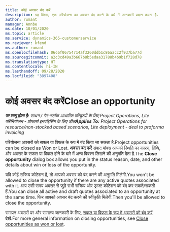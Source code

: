 ```yaml
---
title: कोई अवसर बंद करें
description: यह विषय, एक परियोजना का अवसर बंद करने के बारे में जानकारी प्रदान करता है.
author: rumant
manager: Annbe
ms.date: 10/01/2020
ms.topic: article
ms.service: dynamics-365-customerservice
ms.reviewer: kfend
ms.author: rumant
ms.openlocfilehash: 06c6f06754714af3260ddb1c86aacc2f937ba77d
ms.sourcegitcommit: a2c3cd49a3b667b8b5edaa31788b4b9b1f728d78
ms.translationtype: HT
ms.contentlocale: hi-IN
ms.lasthandoff: 09/28/2020
ms.locfileid: "3897408"
---
```

# <a name="close-an-opportunity"></a><span data-ttu-id="0fe8f-103">कोई अवसर बंद करें</span><span class="sxs-lookup"><span data-stu-id="0fe8f-103">Close an opportunity</span></span>

<span data-ttu-id="0fe8f-104">_**पर लागू होता है:** साधन / गैर-स्टॉक आधारित परिदृश्यों के लिए Project Operations, Lite परिनियोजन - प्रोफार्मा इनवॉइसिंग के लिए डील_</span><span class="sxs-lookup"><span data-stu-id="0fe8f-104">_**Applies To:** Project Operations for resource/non-stocked based scenarios, Lite deployment - deal to proforma invoicing_</span></span>

<span data-ttu-id="0fe8f-105">परियोजना अवसरों को सफल या विफल के रूप में बंद किया जा सकता है.</span><span class="sxs-lookup"><span data-stu-id="0fe8f-105">Project opportunities can be closed as Won or Lost.</span></span> <span data-ttu-id="0fe8f-106">**अवसर बंद करें** संवाद बॉक्स आपको स्थिति का कारण, तिथि, और अवसर के सफल या विफल होने के बारे में अन्य विवरण लिखने की अनुमति देता है.</span><span class="sxs-lookup"><span data-stu-id="0fe8f-106">The **Close opportunity** dialog box allows you put in the status reason, date, and other details about win or loss of the opportunity.</span></span>

<span data-ttu-id="0fe8f-107">यदि कोई सक्रिय कोटेशन हैं, तो आपको अवसर को बंद करने की अनुमति मिलेगी.</span><span class="sxs-lookup"><span data-stu-id="0fe8f-107">You won't be allowed to close the opportunity if there are any active quotes associated with it.</span></span> <span data-ttu-id="0fe8f-108">आप उसी समय अवसर से जुड़े सभी सक्रिय और ड्राफ्ट कोटेशन को बंद कर सकते/सकती हैं.</span><span class="sxs-lookup"><span data-stu-id="0fe8f-108">You can close all active and draft quotes associated to an opportunity at the same time.</span></span> <span data-ttu-id="0fe8f-109">फिर आपको अवसर बंद करने की स्वीकृति मिलेगी.</span><span class="sxs-lookup"><span data-stu-id="0fe8f-109">Then you'll be allowed to close the opportunity.</span></span>

<span data-ttu-id="0fe8f-110">समापन अवसरों पर और सामान्य जानकारी के लिए, [सफल या विफल के रूप में अवसरों को बंद करें](https://docs.microsoft.com/dynamics365/sales-enterprise/close-opportunity-won-lost-sales) देखें.</span><span class="sxs-lookup"><span data-stu-id="0fe8f-110">For more general information on closing opportunities, see [Close opportunities as won or lost](https://docs.microsoft.com/dynamics365/sales-enterprise/close-opportunity-won-lost-sales).</span></span>
